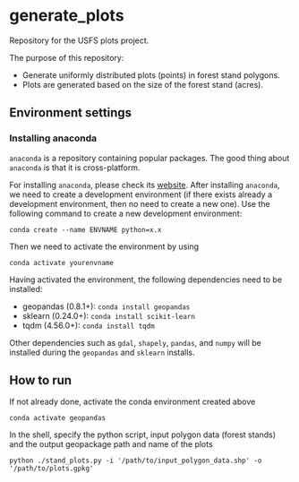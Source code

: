 # generate_plots
Repository for the USFS plots project.

The purpose of this repository:
- Generate uniformly distributed plots (points) in forest stand polygons. 
- Plots are generated based on the size of the forest stand (acres). 

## Environment settings
### Installing anaconda
`anaconda` is a repository containing popular packages. The good thing about `anaconda` is that it is cross-platform.

For installing `anaconda`, please check its [website](https://www.anaconda.com/distribution/).
After installing `anaconda`, we need to create a development environment (if there exists already a development environment, then no need to create a new one). Use the following command to create a new development environment:
```shell
conda create --name ENVNAME python=x.x
```
Then we need to activate the environment by using
```shell
conda activate yourenvname
```
Having activated the environment, the following dependencies need to be installed:

* geopandas (0.8.1+): `conda install geopandas`
* sklearn (0.24.0+):  `conda install scikit-learn`
* tqdm (4.56.0+):     `conda install tqdm`

Other dependencies such as `gdal`, `shapely`, `pandas`, and `numpy` will be installed during the `geopandas` and `sklearn` installs.

## How to run
If not already done, activate the conda environment created above
```shell
conda activate geopandas
```

In the shell, specify the python script, input polygon data (forest stands) and the output geopackage path and name of the plots
```shell
python ./stand_plots.py -i '/path/to/input_polygon_data.shp' -o '/path/to/plots.gpkg'
```
